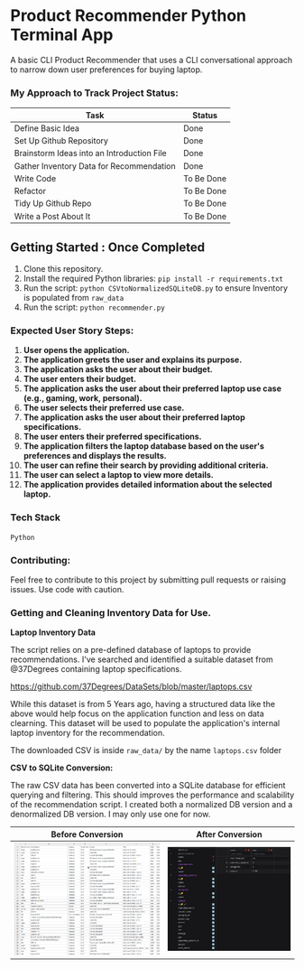 # Product Recommender Python Terminal App
 A basic CLI Product Recommender that uses a CLI conversational approach to narrow down user preferences for buying laptop.

### My Approach to Track Project Status:

| Task | Status |
|---|---|
| Define Basic Idea | Done |
| Set Up Github Repository | Done |
| Brainstorm Ideas into an Introduction File | Done |
| Gather Inventory Data for Recommendation | Done |
| Write Code | To Be Done |
| Refactor | To Be Done |
| Tidy Up Github Repo | To Be Done |
| Write a Post About It | To Be Done |

## Getting Started : Once Completed
1. Clone this repository.
2. Install the required Python libraries: `pip install -r requirements.txt`
3. Run the script: `python CSVtoNormalizedSQLiteDB.py` to ensure Inventory is populated from `raw_data`
3. Run the script: `python recommender.py`

### Expected User Story Steps:

1. **User opens the application.**
2. **The application greets the user and explains its purpose.**
3. **The application asks the user about their budget.**
4. **The user enters their budget.**
5. **The application asks the user about their preferred laptop use case (e.g., gaming, work, personal).**
6. **The user selects their preferred use case.**
7. **The application asks the user about their preferred laptop specifications.**
8. **The user enters their preferred specifications.**
9. **The application filters the laptop database based on the user's preferences and displays the results.**
10. **The user can refine their search by providing additional criteria.**
11. **The user can select a laptop to view more details.**
12. **The application provides detailed information about the selected laptop.**

### Tech Stack
``` 
Python
```

### Contributing:
Feel free to contribute to this project by submitting pull requests or raising issues.
Use code with caution.

### Getting and Cleaning Inventory Data for Use. 

**Laptop Inventory Data**

The script relies on a pre-defined database of laptops to provide recommendations. I've searched and identified a suitable dataset  from @37Degrees containing laptop specifications. 

https://github.com/37Degrees/DataSets/blob/master/laptops.csv

While this dataset is from 5 Years ago, having a structured data like the above would help focus on the application function and less on data clearning. This dataset will be used to populate the application's internal laptop inventory for the recommendation.

The downloaded CSV is inside ```raw_data/``` by the name ```laptops.csv``` folder

**CSV to SQLite Conversion:**

The raw CSV data has been converted into a SQLite database for efficient querying and filtering. This should improves the performance and scalability of the recommendation script. I created both a normalized DB version and a denormalized DB version. I may only use one for now. 

| Before Conversion | After Conversion |
|---|---|
| ![Image of CSV file](media/CSVBeforeProcessing.png) | ![Image of SQLite database](media/CSVtoSQLiteDB.jpg) |




